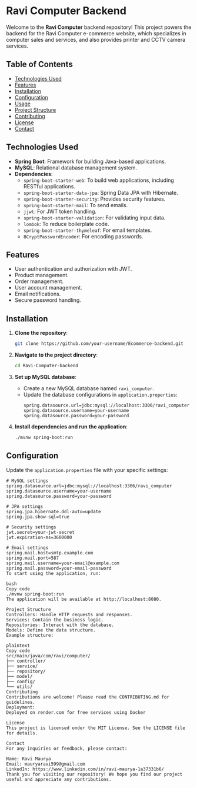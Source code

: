# Ravi Computer Backend

Welcome to the **Ravi Computer** backend repository! This project powers the backend for the Ravi Computer e-commerce website, which specializes in computer sales and services, and also provides printer and CCTV camera services.

## Table of Contents
- [Technologies Used](#technologies-used)
- [Features](#features)
- [Installation](#installation)
- [Configuration](#configuration)
- [Usage](#usage)
- [Project Structure](#project-structure)
- [Contributing](#contributing)
- [License](#license)
- [Contact](#contact)

## Technologies Used
- **Spring Boot**: Framework for building Java-based applications.
- **MySQL**: Relational database management system.
- **Dependencies**:
  - `spring-boot-starter-web`: To build web applications, including RESTful applications.
  - `spring-boot-starter-data-jpa`: Spring Data JPA with Hibernate.
  - `spring-boot-starter-security`: Provides security features.
  - `spring-boot-starter-mail`: To send emails.
  - `jjwt`: For JWT token handling.
  - `spring-boot-starter-validation`: For validating input data.
  - `lombok`: To reduce boilerplate code.
  - `spring-boot-starter-thymeleaf`: For email templates.
  - `BCryptPasswordEncoder`: For encoding passwords.

## Features
- User authentication and authorization with JWT.
- Product management.
- Order management.
- User account management.
- Email notifications.
- Secure password handling.

## Installation

1. **Clone the repository**:
    ```bash
    git clone https://github.com/your-username/Ecommerce-backend.git
    ```

2. **Navigate to the project directory**:
    ```bash
    cd Ravi-Computer-backend
    ```

3. **Set up MySQL database**:
    - Create a new MySQL database named `ravi_computer`.
    - Update the database configurations in `application.properties`:
      ```properties
      spring.datasource.url=jdbc:mysql://localhost:3306/ravi_computer
      spring.datasource.username=your-username
      spring.datasource.password=your-password
      ```

4. **Install dependencies and run the application**:
    ```bash
    ./mvnw spring-boot:run
    ```

## Configuration
Update the `application.properties` file with your specific settings:
```properties
# MySQL settings
spring.datasource.url=jdbc:mysql://localhost:3306/ravi_computer
spring.datasource.username=your-username
spring.datasource.password=your-password

# JPA settings
spring.jpa.hibernate.ddl-auto=update
spring.jpa.show-sql=true

# Security settings
jwt.secret=your-jwt-secret
jwt.expiration-ms=3600000

# Email settings
spring.mail.host=smtp.example.com
spring.mail.port=587
spring.mail.username=your-email@example.com
spring.mail.password=your-email-password
To start using the application, run:

bash
Copy code
./mvnw spring-boot:run
The application will be available at http://localhost:8080.

Project Structure
Controllers: Handle HTTP requests and responses.
Services: Contain the business logic.
Repositories: Interact with the database.
Models: Define the data structure.
Example structure:

plaintext
Copy code
src/main/java/com/ravi/computer/
├── controller/
├── service/
├── repository/
├── model/
├── config/
└── utils/
Contributing
Contributions are welcome! Please read the CONTRIBUTING.md for guidelines.
Deployment:
Deployed on render.com for free services using Docker

License
This project is licensed under the MIT License. See the LICENSE file for details.

Contact
For any inquiries or feedback, please contact:

Name: Ravi Maurya
Email: mauryaravi599@gmail.com
LinkedIn: https://www.linkedin.com/in/ravi-maurya-1a37331b6/
Thank you for visiting our repository! We hope you find our project useful and appreciate any contributions.

